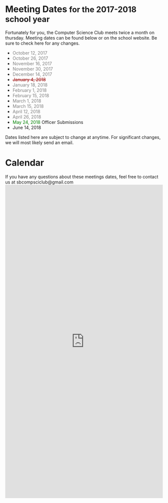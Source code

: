 # Meeting Dates <p style="display: inline; font-size: 25px">for the 2017-2018 school year</p>
Fortunately for you, the Computer Science Club meets twice a month on thursday. Meeting dates can be found below or on the school website. Be sure to check here for any changes.
- <font style="color: gray">October 12, 2017</font>
- <font style="color: gray">October 26, 2017</font>
- <font style="color: gray">November 16, 2017</font>
- <font style="color: gray">November 30, 2017</font>
- <font style="color: gray">December 14, 2017</font>
- <font style="color: rgb(150, 0, 0);"><strike>January 4, 2018</strike></font>
- <font style="color: gray">January 18, 2018</font>
- <font style="color: gray">February 1, 2018</font>
- <font style="color: gray">February 15, 2018</font>
- <font style="color: gray">March 1, 2018</font>
- <font style="color: gray">March 15, 2018</font>
- <font style="color: gray">April 12, 2018</font>
- <font style="color: gray">April 26, 2018</font>
- <font style="color: green">May 24, 2018</font> Officer Submissions
- June 14, 2018

Dates listed here are subject to change at <span draggable="true">anytime</span>. For significant changes, we will most likely send an email.

<p></p>

# Calendar
<p>
    <div class="alert alert-warning" role="alert">If you have any questions about these meetings dates, feel free to contact us at sbcompsciclub@gmail.com</div>
    <iframe src="https://calendar.google.com/calendar/embed?showTitle=0&amp;showPrint=0&amp;showTabs=0&amp;showCalendars=0&amp;showTz=0&amp;height=600&amp;wkst=1&amp;bgcolor=%23ffffff&amp;src=sbcompsciclub%40gmail.com&amp;color=%232952A3&amp;ctz=America%2FNew_York" style="border-width: 0; opacity: 0.90;" width="100%" height="1000" frameborder="0" scrolling="no" allowtransparency="true"></iframe>
</p>
